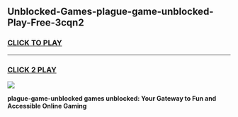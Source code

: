 
## Unblocked-Games-plague-game-unblocked-Play-Free-3cqn2
<h3>
<a href="https://premium76.site?title=plague-game-unblocked&ref=15A">CLICK TO PLAY</a></h3>
<hr>

<h3>
<a href="https://premium76.site?title=plague-game-unblocked&ref=15A">CLICK 2 PLAY</a>
  
</h3>

<a href="https://premium76.site?title=plague-game-unblocked&ref=15A"><img src="https://clearcache.store/games.png"></a>


**plague-game-unblocked games unblocked: Your Gateway to Fun and Accessible Online Gaming**
